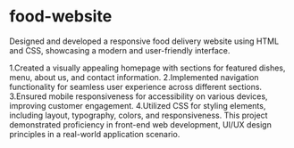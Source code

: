 # food-website
Designed and developed a responsive food delivery website using HTML and CSS, showcasing a modern and user-friendly interface.

1.Created a visually appealing homepage with sections for featured dishes, menu, about us, and contact information.
2.Implemented navigation functionality for seamless user experience across different sections.
3.Ensured mobile responsiveness for accessibility on various devices, improving customer engagement.
4.Utilized CSS for styling elements, including layout, typography, colors, and responsiveness.
This project demonstrated proficiency in front-end web development, UI/UX design principles in a real-world application scenario.
